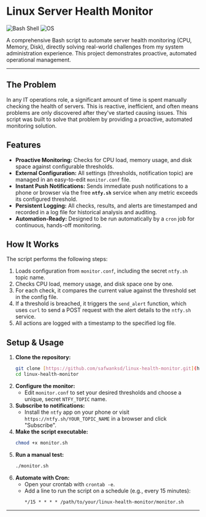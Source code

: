 # Linux Server Health Monitor

![Bash Shell](https://img.shields.io/badge/Shell_Script-121011?style=for-the-badge&logo=gnu-bash&logoColor=white)
![OS](https://img.shields.io/badge/Linux-FCC624?style=for-the-badge&logo=linux&logoColor=black)

A comprehensive Bash script to automate server health monitoring (CPU, Memory, Disk), directly solving real-world challenges from my system administration experience. This project demonstrates proactive, automated operational management.

---

## The Problem

In any IT operations role, a significant amount of time is spent manually checking the health of servers. This is reactive, inefficient, and often means problems are only discovered after they've started causing issues. This script was built to solve that problem by providing a proactive, automated monitoring solution.

## Features

* **Proactive Monitoring:** Checks for CPU load, memory usage, and disk space against configurable thresholds.
* **External Configuration:** All settings (thresholds, notification topic) are managed in an easy-to-edit `monitor.conf` file.
* **Instant Push Notifications:** Sends immediate push notifications to a phone or browser via the free **`ntfy.sh`** service when any metric exceeds its configured threshold.
* **Persistent Logging:** All checks, results, and alerts are timestamped and recorded in a log file for historical analysis and auditing.
* **Automation-Ready:** Designed to be run automatically by a `cron` job for continuous, hands-off monitoring.

## How It Works

The script performs the following steps:
1.  Loads configuration from `monitor.conf`, including the secret `ntfy.sh` topic name.
2.  Checks CPU load, memory usage, and disk space one by one.
3.  For each check, it compares the current value against the threshold set in the config file.
4.  If a threshold is breached, it triggers the `send_alert` function, which uses `curl` to send a POST request with the alert details to the `ntfy.sh` service.
5.  All actions are logged with a timestamp to the specified log file.

## Setup & Usage

1.  **Clone the repository:**
    ```sh
    git clone [https://github.com/safwanksd/linux-health-monitor.git](https://github.com/safwanksd/linux-health-monitor.git)
    cd linux-health-monitor
    ```
2.  **Configure the monitor:**
    * Edit `monitor.conf` to set your desired thresholds and choose a unique, secret `NTFY_TOPIC` name.
3.  **Subscribe to notifications:**
    * Install the `ntfy` app on your phone or visit `https://ntfy.sh/YOUR_TOPIC_NAME` in a browser and click "Subscribe".
4.  **Make the script executable:**
    ```sh
    chmod +x monitor.sh
    ```
5.  **Run a manual test:**
    ```sh
    ./monitor.sh
    ```
6.  **Automate with Cron:**
    * Open your crontab with `crontab -e`.
    * Add a line to run the script on a schedule (e.g., every 15 minutes):
        ```crontab
        */15 * * * * /path/to/your/linux-health-monitor/monitor.sh
        ```

---
